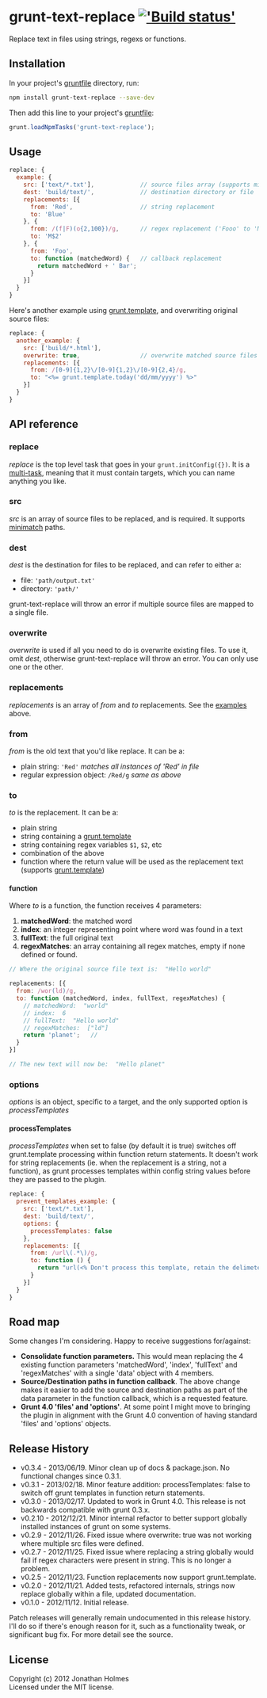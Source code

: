 # grunt-text-replace [!['Build status'][travis_image_url]][travis_page_url]

[travis_image_url]: https://api.travis-ci.org/yoniholmes/grunt-text-replace.png
[travis_page_url]: https://travis-ci.org/yoniholmes/grunt-text-replace

Replace text in files using strings, regexs or functions. 

## Installation
In your project's [gruntfile][getting_started] directory, run: 

```bash
npm install grunt-text-replace --save-dev
```

Then add this line to your project's [gruntfile][getting_started]:

```javascript
grunt.loadNpmTasks('grunt-text-replace');
```

[grunt]: http://gruntjs.com/
[getting_started]: https://github.com/gruntjs/grunt/blob/master/docs/getting_started.md


## Usage


```javascript
replace: {
  example: {
    src: ['text/*.txt'],             // source files array (supports minimatch)
    dest: 'build/text/',             // destination directory or file
    replacements: [{ 
      from: 'Red',                   // string replacement
      to: 'Blue' 
    }, { 
      from: /(f|F)(o{2,100})/g,      // regex replacement ('Fooo' to 'Mooo')
      to: 'M$2' 
    }, {
      from: 'Foo',
      to: function (matchedWord) {   // callback replacement
        return matchedWord + ' Bar';
      }
    }]
  }
}
```

Here's another example using [grunt.template][grunt.template], and overwriting 
original source files:

```javascript
replace: {
  another_example: {
    src: ['build/*.html'],
    overwrite: true,                 // overwrite matched source files
    replacements: [{ 
      from: /[0-9]{1,2}\/[0-9]{1,2}\/[0-9]{2,4}/g,
      to: "<%= grunt.template.today('dd/mm/yyyy') %>"
    }]
  }
}
```



## API reference


### replace 

*replace* is the top level task that goes in your `grunt.initConfig({})`. It is
a [multi-task][multitask], meaning that it must contain targets, which you can 
name anything you like.

[multitask]: https://github.com/gruntjs/grunt/blob/master/docs/api.md#gruntregistermultitask


### src

*src* is an array of source files to be replaced, and is required. 
It supports [minimatch][minimatch] paths.

[minimatch]: https://github.com/isaacs/minimatch


### dest

*dest* is the destination for files to be replaced, and can refer to either a:

- file: `'path/output.txt'`
- directory: `'path/'`

grunt-text-replace will throw an error if multiple source files are mapped to
a single file. 



### overwrite

*overwrite* is used if all you need to do is overwrite existing files. 
To use it, omit *dest*, otherwise 
grunt-text-replace will throw an error. You can only use one or the other. 


### replacements

*replacements* is an array of *from* and *to* replacements. See the 
[examples](#usage) above.


### from

*from* is the old text that you'd like replace. It can be a:

- plain string: `'Red'` *matches all instances of 'Red' in file*
- regular expression object:  `/Red/g` *same as above*


### to

*to* is the replacement. It can be a:

- plain string
- string containing a [grunt.template][grunt.template]
- string containing regex variables `$1`, `$2`, etc
- combination of the above
- function where the return value will be used as the replacement text (supports 
[grunt.template][grunt.template])

#### function
Where *to* is a function, the function receives 4 parameters:

1. **matchedWord**:  the matched word
2. **index**:  an integer representing point where word was found in a text
3. **fullText**:  the full original text
4. **regexMatches**:  an array containing all regex matches, empty if none 
defined or found.


```javascript
// Where the original source file text is:  "Hello world"

replacements: [{ 
  from: /wor(ld)/g, 
  to: function (matchedWord, index, fullText, regexMatches) {
    // matchedWord:  "world"
    // index:  6  
    // fullText:  "Hello world"
    // regexMatches:  ["ld"]
    return 'planet';   //
  }
}]

// The new text will now be:  "Hello planet"
```

### options

*options* is an object, specific to a target, and the only supported option is 
*processTemplates*

#### processTemplates

*processTemplates* when set to false (by default it is true) switches off 
grunt.template processing within function return statements. It doesn't work for 
string replacements (ie. when the replacement is a string, not a function), as 
grunt processes templates within config string values before they are passed to 
the plugin. 

```javascript
replace: {
  prevent_templates_example: {
    src: ['text/*.txt'],
    dest: 'build/text/',
    options: {
      processTemplates: false
    },
    replacements: [{ 
      from: /url\(.*\)/g,
      to: function () {
        return "url(<% Don't process this template, retain the delimeters %>)";
      }
    }]
  }
}
```


[grunt.template]: https://github.com/gruntjs/grunt/blob/master/docs/api_template.md

## Road map
Some changes I'm considering. Happy to receive suggestions for/against:

- **Consolidate function parameters.** This would mean replacing the 4 existing 
function parameters 'matchedWord', 'index', 'fullText' and 'regexMatches' with a single 
'data' object with 4 members.
- **Source/Destination paths in function callback**. The above change makes it easier to 
add the source and destination paths as part of the data parameter in the function callback, 
which is a requested feature.
- **Grunt 4.0 'files' and 'options'**. At some point I might move to bringing the plugin
in alignment with the Grunt 4.0 convention of having standard 'files' and 'options' objects. 


## Release History
- v0.3.4 - 2013/06/19.  Minor clean up of docs & package.json. No functional changes since 0.3.1.
- v0.3.1 - 2013/02/18.  Minor feature addition: processTemplates: false to switch off grunt templates in function return statements.
- v0.3.0 - 2013/02/17.  Updated to work in Grunt 4.0. This release is not backwards compatible with grunt 0.3.x.
- v0.2.10 - 2012/12/21.  Minor internal refactor to better support globally installed instances of grunt on some systems.
- v0.2.9 - 2012/11/26.  Fixed issue where overwrite: true was not working where multiple src files were defined.
- v0.2.7 - 2012/11/25.  Fixed issue where replacing a string globally would fail 
if regex characters were present in string. This is no longer a problem.
- v0.2.5 - 2012/11/23.  Function replacements now support grunt.template.
- v0.2.0 - 2012/11/21.  Added tests, refactored internals, strings now replace 
globally within a file, updated documentation.
- v0.1.0 - 2012/11/12.  Initial release.

Patch releases will generally remain undocumented in this release history. 
I'll do so if there's enough reason for it, such as a functionality tweak, or 
significant bug fix. For more detail see the source.



## License
Copyright (c) 2012 Jonathan Holmes  
Licensed under the MIT license.